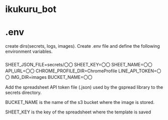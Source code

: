 # ikukuru_bot

# .env


create dirs(secrets, logs, images).
Create .env file and define the following environment variables.

###
SHEET_JSON_FILE=secrets/〇〇
SHEET_KEY=〇〇
SHEET_NAME=〇〇
API_URL=〇〇
CHROME_PROFILE_DIR=ChromeProfile
LINE_API_TOKEN=〇〇
IMG_DIR=images
BUCKET_NAME=〇〇


Add the spreadsheet API token file (.json) used by the gspread library to the secrets directory.

BUCKET_NAME is the name of the s3 bucket where the image is stored.

SHEET_KEY is the key of the spreadsheet where the template is saved